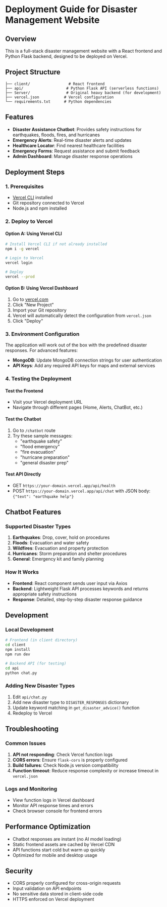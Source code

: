# Deployment Guide for Disaster Management Website

## Overview
This is a full-stack disaster management website with a React frontend and Python Flask backend, designed to be deployed on Vercel.

## Project Structure
```
├── client/                 # React frontend
├── api/                   # Python Flask API (serverless functions)
├── Server/                # Original heavy backend (for development)
├── vercel.json           # Vercel configuration
└── requirements.txt      # Python dependencies
```

## Features
- **Disaster Assistance Chatbot**: Provides safety instructions for earthquakes, floods, fires, and hurricanes
- **Emergency Alerts**: Real-time disaster alerts and updates
- **Healthcare Locator**: Find nearest healthcare facilities
- **Emergency Forms**: Request assistance and submit feedback
- **Admin Dashboard**: Manage disaster response operations

## Deployment Steps

### 1. Prerequisites
- [Vercel CLI](https://vercel.com/cli) installed
- Git repository connected to Vercel
- Node.js and npm installed

### 2. Deploy to Vercel

#### Option A: Using Vercel CLI
```bash
# Install Vercel CLI if not already installed
npm i -g vercel

# Login to Vercel
vercel login

# Deploy
vercel --prod
```

#### Option B: Using Vercel Dashboard
1. Go to [vercel.com](https://vercel.com)
2. Click "New Project"
3. Import your Git repository
4. Vercel will automatically detect the configuration from `vercel.json`
5. Click "Deploy"

### 3. Environment Configuration
The application will work out of the box with the predefined disaster responses. For advanced features:

- **MongoDB**: Update MongoDB connection strings for user authentication
- **API Keys**: Add any required API keys for maps and external services

### 4. Testing the Deployment

#### Test the Frontend
- Visit your Vercel deployment URL
- Navigate through different pages (Home, Alerts, ChatBot, etc.)

#### Test the Chatbot
1. Go to `/chatbot` route
2. Try these sample messages:
   - "earthquake safety"
   - "flood emergency"
   - "fire evacuation"
   - "hurricane preparation"
   - "general disaster prep"

#### Test API Directly
- GET `https://your-domain.vercel.app/api/health`
- POST `https://your-domain.vercel.app/api/chat` with JSON body: `{"text": "earthquake help"}`

## Chatbot Features

### Supported Disaster Types
1. **Earthquakes**: Drop, cover, hold on procedures
2. **Floods**: Evacuation and water safety
3. **Wildfires**: Evacuation and property protection
4. **Hurricanes**: Storm preparation and shelter procedures
5. **General**: Emergency kit and family planning

### How It Works
- **Frontend**: React component sends user input via Axios
- **Backend**: Lightweight Flask API processes keywords and returns appropriate safety instructions
- **Response**: Detailed, step-by-step disaster response guidance

## Development

### Local Development
```bash
# Frontend (in client directory)
cd client
npm install
npm run dev

# Backend API (for testing)
cd api
python chat.py
```

### Adding New Disaster Types
1. Edit `api/chat.py`
2. Add new disaster type to `DISASTER_RESPONSES` dictionary
3. Update keyword matching in `get_disaster_advice()` function
4. Redeploy to Vercel

## Troubleshooting

### Common Issues
1. **API not responding**: Check Vercel function logs
2. **CORS errors**: Ensure `flask-cors` is properly configured
3. **Build failures**: Check Node.js version compatibility
4. **Function timeout**: Reduce response complexity or increase timeout in `vercel.json`

### Logs and Monitoring
- View function logs in Vercel dashboard
- Monitor API response times and errors
- Check browser console for frontend errors

## Performance Optimization
- Chatbot responses are instant (no AI model loading)
- Static frontend assets are cached by Vercel CDN
- API functions start cold but warm up quickly
- Optimized for mobile and desktop usage

## Security
- CORS properly configured for cross-origin requests
- Input validation on API endpoints
- No sensitive data stored in client-side code
- HTTPS enforced on Vercel deployment